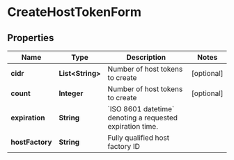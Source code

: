 

# CreateHostTokenForm

## Properties

Name | Type | Description | Notes
------------ | ------------- | ------------- | -------------
**cidr** | **List&lt;String&gt;** | Number of host tokens to create |  [optional]
**count** | **Integer** | Number of host tokens to create |  [optional]
**expiration** | **String** | &#x60;ISO 8601 datetime&#x60; denoting a requested expiration time. | 
**hostFactory** | **String** | Fully qualified host factory ID | 




